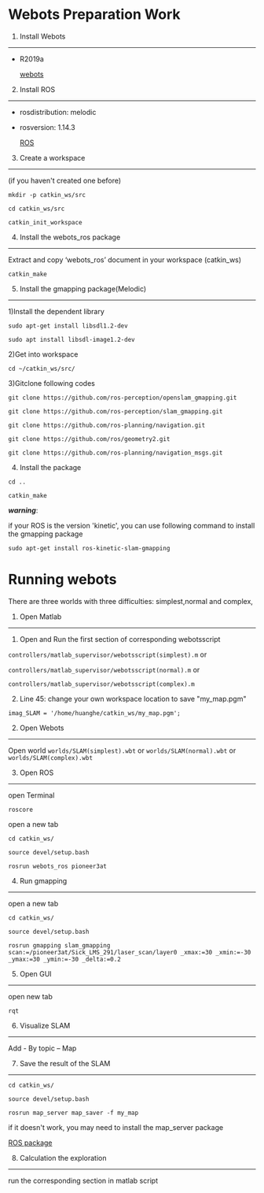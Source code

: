 
Webots Preparation Work
====  

1) Install Webots
-------  

 * R2019a

    [webots](https://cyberbotics.com/)


2) Install ROS 
-------  

 * rosdistribution: melodic
 * rosversion: 1.14.3

    [ROS](http://wiki.ros.org/ROS/Installation) 

3) Create a workspace
-------  
  (if you haven't created one before)


 ```mkdir -p catkin_ws/src  ```
 
 ```cd catkin_ws/src  ```
 
 ```catkin_init_workspace ```

4) Install the webots_ros package
-------  

Extract and copy ‘webots_ros’ document in your workspace (catkin_ws)

 ```catkin_make ```
 
 
5) Install the gmapping package(Melodic)
-----------

1)Install the dependent library

```sudo apt-get install libsdl1.2-dev```

```sudo apt install libsdl-image1.2-dev```

2)Get into workspace

```cd ~/catkin_ws/src/```

3)Gitclone following codes

```git clone https://github.com/ros-perception/openslam_gmapping.git```

```git clone https://github.com/ros-perception/slam_gmapping.git```

```git clone https://github.com/ros-planning/navigation.git```

```git clone https://github.com/ros/geometry2.git```

```git clone https://github.com/ros-planning/navigation_msgs.git```

4) Install the package

```cd ..```

```catkin_make```




___warning___:

if your ROS is the version 'kinetic', you can use following command to install the gmapping package

```sudo apt-get install ros-kinetic-slam-gmapping```








Running  webots
======
There are three worlds with three difficulties: simplest,normal and complex,


1) Open Matlab 
--------
1) Open and Run the first section of corresponding webotsscript

```controllers/matlab_supervisor/webotsscript(simplest).m``` or 

```controllers/matlab_supervisor/webotsscript(normal).m```    or

```controllers/matlab_supervisor/webotsscript(complex).m```



2) Line 45: change your own workspace location to save "my_map.pgm"

```imag_SLAM = '/home/huanghe/catkin_ws/my_map.pgm';```

2) Open  Webots
--------
 Open world ```worlds/SLAM(simplest).wbt``` or ```worlds/SLAM(normal).wbt``` or  ```worlds/SLAM(complex).wbt```

3) Open ROS
---------

open Terminal

```roscore```

open a new tab

```cd catkin_ws/```

```source devel/setup.bash```

```rosrun webots_ros pioneer3at```

4) Run gmapping
----------

open a new tab 

```cd catkin_ws/```

```source devel/setup.bash```

```rosrun gmapping slam_gmapping scan:=/pioneer3at/Sick_LMS_291/laser_scan/layer0 _xmax:=30 _xmin:=-30 _ymax:=30 _ymin:=-30 _delta:=0.2```

5) Open GUI
--------

open new tab

```rqt```

6) Visualize SLAM
-------------

Add - By topic – Map


7) Save the result of the SLAM
---------

```cd catkin_ws/```

```source devel/setup.bash```

```rosrun map_server map_saver -f my_map```

if it doesn't work, you may need to install the map_server package 

[ROS package](http://wiki.ros.org/map_server) 



8) Calculation the exploration
--------
run the corresponding section in matlab script





